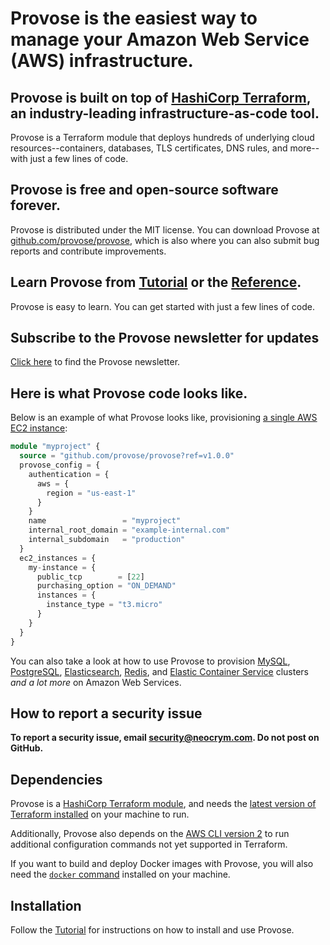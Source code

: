 # Provose is the easiest way to manage your Amazon Web Service (AWS) infrastructure.

## Provose is built on top of [HashiCorp Terraform](https://www.terraform.io/), an industry-leading infrastructure-as-code tool.

Provose is a Terraform module that deploys hundreds of underlying cloud resources--containers, databases, TLS certificates, DNS rules, and more--with just a few lines of code.

## Provose is free and open-source software forever.

Provose is distributed under the MIT license. You can download Provose at [github.com/provose/provose](https://github.com/provose/provose), which is also where you can also submit bug reports and contribute improvements.

## Learn Provose from [Tutorial](https://provose.com/v1.0/tutorial/) or the [Reference](https://provose.com/v1.0/reference/).

Provose is easy to learn. You can get started with just a few lines of code.

## Subscribe to the Provose newsletter for updates

[Click here](https://provose.substack.com/) to find the Provose newsletter.

## Here is what Provose code looks like.

Below is an example of what Provose looks like, provisioning
[a single AWS EC2 instance](https://provose.com/v1.0/reference/aws_instance.html):

```terraform
module "myproject" {
  source = "github.com/provose/provose?ref=v1.0.0"
  provose_config = {
    authentication = {
      aws = {
        region = "us-east-1"
      }
    }
    name                 = "myproject"
    internal_root_domain = "example-internal.com"
    internal_subdomain   = "production"
  }
  ec2_instances = {
    my-instance = {
      public_tcp        = [22]
      purchasing_option = "ON_DEMAND"
      instances = {
        instance_type = "t3.micro"
      }
    }
  }
}
```

You can also take a look at how to use Provose to provision [MySQL](https://provose.com/v1.0/reference/mysql_clusters/), [PostgreSQL](https://provose.com/v1.0/reference/postgresql_clusters/), [Elasticsearch](https://provose.com/v1.0/reference/elasticsearch_clusters/), [Redis](https://provose.com/v1.0/reference/redis_clusters/), and [Elastic Container Service](https://provose.com/v1.0/reference/containers/) clusters _and a lot more_ on Amazon Web Services.

## How to report a security issue

**To report a security issue, email security@neocrym.com. Do not post on GitHub.**

## Dependencies

Provose is a [HashiCorp Terraform module](https://www.terraform.io/), and needs the [latest version of Terraform installed](https://learn.hashicorp.com/terraform/getting-started/install.html) on your machine to run.

Additionally, Provose also depends on the [AWS CLI version 2](https://docs.aws.amazon.com/cli/latest/userguide/install-cliv2.html) to run additional configuration commands not yet supported in Terraform.

If you want to build and deploy Docker images with Provose, you will also need the [`docker` command](https://docs.docker.com/engine/install/) installed on your machine.

## Installation

Follow the [Tutorial](https://provose.com/v1.0/tutorial/) for instructions on how to install and use Provose.
